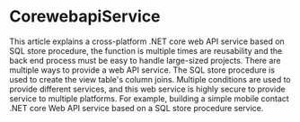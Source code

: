 # CorewebapiService
This article explains a cross-platform .NET core web API service based on SQL store procedure, the function is multiple times are reusability and the back end process must be easy to handle large-sized projects. There are multiple ways to provide a web API service. The SQL store procedure is used to create the view table's column joins. Multiple conditions are used to provide different services, and this web service is highly secure to provide service to multiple platforms. For example, building a simple mobile contact .NET core Web API service based on a SQL store procedure service.
